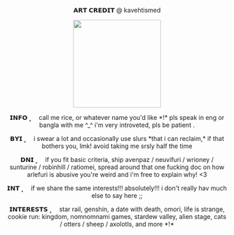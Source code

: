 <p align="center">
𝗔𝗥𝗧 𝗖𝗥𝗘𝗗𝗜𝗧 @ kavehtismed
</p>

<p align="center">
<img src="https://github.com/user-attachments/assets/03cd3854-d888-4719-ba79-34672334f8ff" height=200px}/>
</p>

<p align="center">
𝗜𝗡𝗙𝗢 ˳ ⠀ call me rice, or whatever name you'd like *!* pls speak in eng or bangla with me ^_^ i'm very introveted, pls be patient .
</p>

<p align="center">
𝗕𝗬𝗜 ˳ ⠀ i swear a lot and occasionally use slurs *that i can reclaim,* if that bothers you, lmk! avoid taking me srsly half the time
</p>

<p align="center">
𝗗𝗡𝗜 ˳ ⠀ if you fit basic criteria, ship avenpaz / neuvifuri / wrioney / sunturine / robinhill / ratiomei, spread around that one fucking doc on how arlefuri is abusive you're weird and i'm free to explain why! <3 
</p>

<p align="center">
𝗜𝗡𝗧 ˳ ⠀ if we share the same interests!!! absolutely!!! i don't really hav much else to say here ;;
</p>

<p align="center">
𝗜𝗡𝗧𝗘𝗥𝗘𝗦𝗧𝗦 ˳ ⠀ star rail, genshin, a date with death, omori, life is strange, cookie run: kingdom, nomnomnami games, stardew valley, alien stage, cats / otters / sheep / axolotls, and more *!*
</p>
